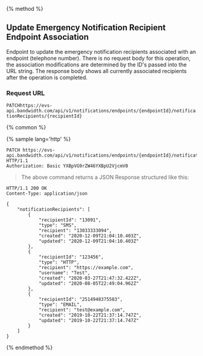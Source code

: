 {% method %}

## Update Emergency Notification Recipient Endpoint Association

Endpoint to update the emergency notification recipients associated with an endpoint (telephone number). There is no request body for this operation, the association modifications are determined by the ID's passed into the URL string. The response body shows all currently associated recipients after the operation is completed.

### Request URL

<code class="patch">PATCH</code>`https://evs-api.bandwidth.com/api/v1/notifications/endpoints/{endpointId}/notificationRecipients/{recipientId}`

{% common %}

{% sample lang='http' %}

```http
PATCH https://evs-api.bandwidth.com/api/v1/notifications/endpoints/{endpointId}/notificationRecipients/{recipientId} HTTP/1.1
Authorization: Basic YXBpVG9rZW46YXBpU2VjcmV0
```
> The above command returns a JSON Response structured like this:

```http
HTTP/1.1 200 OK
Content-Type: application/json

{
    "notificationRecipients": [
        {
            "recipientId": "13091",
            "type": "SMS",
            "recipient": "13033333094",
            "created": "2020-12-09T21:04:10.403Z",
            "updated": "2020-12-09T21:04:10.403Z"
        },
        {
            "recipientId": "123456",
            "type": "HTTP",
            "recipient": "https://example.com",
            "username": "Test",
            "created": "2020-03-27T21:47:32.422Z",
            "updated": "2020-08-05T22:49:04.962Z"
        },
        {
            "recipientId": "2514948375583",
            "type": "EMAIL",
            "recipient": "test@example.com",
            "created": "2019-10-22T21:37:14.747Z",
            "updated": "2019-10-22T21:37:14.747Z"
        }
    ]
}
```

{% endmethod %}
